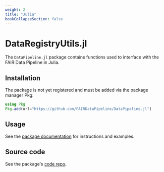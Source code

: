 ```yaml
---
weight: 2
title: "Julia"
bookCollapseSection: false
---
```


# DataRegistryUtils.jl

The `DataPipeline.jl` package contains functions used to interface with the FAIR Data Pipeline in Julia.

## Installation

The package is not yet registered and must be added via the package manager Pkg:

``` julia
using Pkg
Pkg.add(url="https://github.com/FAIRDataPipeline/DataPipeline.jl")
```

## Usage

See the [package documentation][docs] for instructions and examples.

## Source code

See the package's [code repo][repo].

[docs]: https://www.fairdatapipeline.org/DataPipeline.jl/stable/
[repo]: https://github.com/FAIRDataPipeline/DataPipeline.jl
